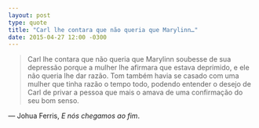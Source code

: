 ```yaml
---
layout: post
type: quote
title: "Carl lhe contara que não queria que Marylinn…"
date: 2015-04-27 12:00 -0300
---
```

>Carl lhe contara que não queria que Marylinn soubesse de sua depressão porque a mulher lhe afirmara que estava deprimido, e ele não queria lhe dar razão. Tom também havia se casado com uma mulher que tinha razão o tempo todo, podendo entender o desejo de Carl de privar a pessoa que mais o amava de uma confirmação do seu bom senso.

— Johua Ferris, _E nós chegamos ao fim_.
